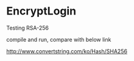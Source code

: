 # EncryptLogin

Testing RSA-256

compile and run, compare with below link

http://www.convertstring.com/ko/Hash/SHA256

